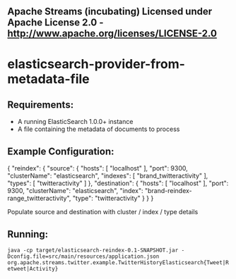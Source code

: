 Apache Streams (incubating)
Licensed under Apache License 2.0 - http://www.apache.org/licenses/LICENSE-2.0
--------------------------------------------------------------------------------

elasticsearch-provider-from-metadata-file
==============================

Requirements:
-------------
 - A running ElasticSearch 1.0.0+ instance
 - A file containing the metadata of documents to process

Example Configuration:
----------------------

{
    "reindex": {
        "source": {
            "hosts": [
                "localhost"
            ],
            "port": 9300,
            "clusterName": "elasticsearch",
            "indexes": [
                "brand_twitteractivity"
            ],
            "types": [
                "twitteractivity"
            ]
        },
        "destination": {
            "hosts": [
                "localhost"
            ],
            "port": 9300,
            "clusterName": "elasticsearch",
            "index": "brand-reindex-range_twitteractivity",
            "type": "twitteractivity"
        }
    }
}

Populate source and destination with cluster / index / type details

Running:
--------

`java -cp target/elasticsearch-reindex-0.1-SNAPSHOT.jar -Dconfig.file=src/main/resources/application.json org.apache.streams.twitter.example.TwitterHistoryElasticsearch{Tweet|Retweet|Activity}`

